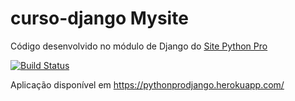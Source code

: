 # curso-django Mysite
Código desenvolvido no módulo de Django do [Site Python Pro](www.python.pro.br)

[![Build Status](https://travis-ci.org/antoniolins/mysite.svg?branch=master)](https://travis-ci.org/antoniolins/mysite)

Aplicação disponível em https://pythonprodjango.herokuapp.com/
